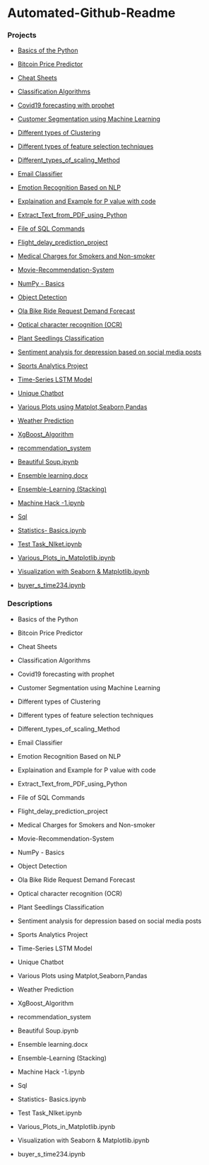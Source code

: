 # Automated-Github-Readme


### Projects
<!-- Projects start -->
- [Basics of the Python](/Niketkumardheeryan/Hands-on-ML-Basic-to-Advance-/tree/master/Basics%20of%20the%20Python)

- [Bitcoin Price Predictor](/Niketkumardheeryan/Hands-on-ML-Basic-to-Advance-/tree/master/Bitcoin%20Price%20Predictor)

- [Cheat Sheets](/Niketkumardheeryan/Hands-on-ML-Basic-to-Advance-/tree/master/Cheat%20Sheets)

- [Classification Algorithms](/Niketkumardheeryan/Hands-on-ML-Basic-to-Advance-/tree/master/Classification%20Algorithms)

- [Covid19 forecasting with prophet](/Niketkumardheeryan/Hands-on-ML-Basic-to-Advance-/tree/master/Covid19%20forecasting%20with%20prophet)

- [Customer Segmentation using Machine Learning](/Niketkumardheeryan/Hands-on-ML-Basic-to-Advance-/tree/master/Customer%20Segmentation%20using%20Machine%20Learning)

- [Different types of Clustering](/Niketkumardheeryan/Hands-on-ML-Basic-to-Advance-/tree/master/Different%20types%20of%20Clustering)

- [Different types of feature selection techniques](/Niketkumardheeryan/Hands-on-ML-Basic-to-Advance-/tree/master/Different%20types%20of%20feature%20selection%20techniques)

- [Different_types_of_scaling_Method](/Niketkumardheeryan/Hands-on-ML-Basic-to-Advance-/tree/master/Different_types_of_scaling_Method)

- [Email Classifier](/Niketkumardheeryan/Hands-on-ML-Basic-to-Advance-/tree/master/Email%20Classifier)

- [Emotion Recognition Based on NLP](/Niketkumardheeryan/Hands-on-ML-Basic-to-Advance-/tree/master/Emotion%20Recognition%20Based%20on%20NLP)

- [Explaination and Example for P value with code](/Niketkumardheeryan/Hands-on-ML-Basic-to-Advance-/tree/master/Explaination%20and%20Example%20for%20P%20value%20with%20code)

- [Extract_Text_from_PDF_using_Python](/Niketkumardheeryan/Hands-on-ML-Basic-to-Advance-/tree/master/Extract_Text_from_PDF_using_Python)

- [File of SQL Commands](/Niketkumardheeryan/Hands-on-ML-Basic-to-Advance-/tree/master/File%20of%20SQL%20Commands)

- [Flight_delay_prediction_project](/Niketkumardheeryan/Hands-on-ML-Basic-to-Advance-/tree/master/Flight_delay_prediction_project)

- [Medical Charges for Smokers and Non-smoker](/Niketkumardheeryan/Hands-on-ML-Basic-to-Advance-/tree/master/Medical%20Charges%20for%20Smokers%20and%20Non-smoker)

- [Movie-Recommendation-System](/Niketkumardheeryan/Hands-on-ML-Basic-to-Advance-/tree/master/Movie-Recommendation-System)

- [NumPy - Basics](/Niketkumardheeryan/Hands-on-ML-Basic-to-Advance-/tree/master/NumPy%20-%20Basics)

- [Object Detection](/Niketkumardheeryan/Hands-on-ML-Basic-to-Advance-/tree/master/Object%20Detection)

- [Ola Bike Ride Request Demand Forecast](/Niketkumardheeryan/Hands-on-ML-Basic-to-Advance-/tree/master/Ola%20Bike%20Ride%20Request%20Demand%20Forecast)

- [Optical character recognition (OCR)](/Niketkumardheeryan/Hands-on-ML-Basic-to-Advance-/tree/master/Optical%20character%20recognition%20(OCR))

- [Plant Seedlings Classification](/Niketkumardheeryan/Hands-on-ML-Basic-to-Advance-/tree/master/Plant%20Seedlings%20Classification)

- [Sentiment analysis for depression based on social media posts](/Niketkumardheeryan/Hands-on-ML-Basic-to-Advance-/tree/master/Sentiment%20analysis%20for%20depression%20based%20on%20social%20media%20posts)

- [Sports Analytics Project](/Niketkumardheeryan/Hands-on-ML-Basic-to-Advance-/tree/master/Sports%20Analytics%20Project)

- [Time-Series LSTM Model](/Niketkumardheeryan/Hands-on-ML-Basic-to-Advance-/tree/master/Time-Series%20LSTM%20Model)

- [Unique Chatbot](/Niketkumardheeryan/Hands-on-ML-Basic-to-Advance-/tree/master/Unique%20Chatbot)

- [Various Plots using Matplot,Seaborn,Pandas](/Niketkumardheeryan/Hands-on-ML-Basic-to-Advance-/tree/master/Various%20Plots%20using%20Matplot%2CSeaborn%2CPandas)

- [Weather Prediction](/Niketkumardheeryan/Hands-on-ML-Basic-to-Advance-/tree/master/Weather%20Prediction)

- [XgBoost_Algorithm](/Niketkumardheeryan/Hands-on-ML-Basic-to-Advance-/tree/master/XgBoost_Algorithm)

- [recommendation_system](/Niketkumardheeryan/Hands-on-ML-Basic-to-Advance-/tree/master/recommendation_system)

- [Beautiful Soup.ipynb](/Niketkumardheeryan/Hands-on-ML-Basic-to-Advance-/blob/master/Beautiful%20Soup.ipynb)

- [Ensemble learning.docx](/Niketkumardheeryan/Hands-on-ML-Basic-to-Advance-/blob/master/Ensemble%20learning.docx)

- [Ensemble-Learning (Stacking)](/Niketkumardheeryan/Hands-on-ML-Basic-to-Advance-/blob/master/Ensemble-Learning%20(Stacking))

- [Machine Hack -1.ipynb](/Niketkumardheeryan/Hands-on-ML-Basic-to-Advance-/blob/master/Machine%20Hack%20-1.ipynb)

- [Sql](/Niketkumardheeryan/Hands-on-ML-Basic-to-Advance-/blob/master/Sql)

- [Statistics- Basics.ipynb](/Niketkumardheeryan/Hands-on-ML-Basic-to-Advance-/blob/master/Statistics-%20Basics.ipynb)

- [Test Task_NIket.ipynb](/Niketkumardheeryan/Hands-on-ML-Basic-to-Advance-/blob/master/Test%20Task_NIket.ipynb)

- [Various_Plots_in_Matplotlib.ipynb](/Niketkumardheeryan/Hands-on-ML-Basic-to-Advance-/blob/master/Various_Plots_in_Matplotlib.ipynb)

- [Visualization  with Seaborn & Matplotlib.ipynb](/Niketkumardheeryan/Hands-on-ML-Basic-to-Advance-/blob/master/Visualization%20%20with%20Seaborn%20%26%20Matplotlib.ipynb)

- [buyer_s_time234.ipynb](/Niketkumardheeryan/Hands-on-ML-Basic-to-Advance-/blob/master/buyer_s_time234.ipynb)
<!-- Projects end -->

</td>

<td valign="top" width="50%">

### Descriptions
<!-- TILs start -->
- Basics of the Python

- Bitcoin Price Predictor

- Cheat Sheets

- Classification Algorithms

- Covid19 forecasting with prophet

- Customer Segmentation using Machine Learning

- Different types of Clustering

- Different types of feature selection techniques

- Different_types_of_scaling_Method

- Email Classifier

- Emotion Recognition Based on NLP

- Explaination and Example for P value with code

- Extract_Text_from_PDF_using_Python

- File of SQL Commands

- Flight_delay_prediction_project

- Medical Charges for Smokers and Non-smoker

- Movie-Recommendation-System

- NumPy - Basics

- Object Detection

- Ola Bike Ride Request Demand Forecast

- Optical character recognition (OCR)

- Plant Seedlings Classification

- Sentiment analysis for depression based on social media posts

- Sports Analytics Project

- Time-Series LSTM Model

- Unique Chatbot

- Various Plots using Matplot,Seaborn,Pandas

- Weather Prediction

- XgBoost_Algorithm

- recommendation_system

- Beautiful Soup.ipynb

- Ensemble learning.docx

- Ensemble-Learning (Stacking)

- Machine Hack -1.ipynb

- Sql

- Statistics- Basics.ipynb

- Test Task_NIket.ipynb

- Various_Plots_in_Matplotlib.ipynb

- Visualization  with Seaborn & Matplotlib.ipynb

- buyer_s_time234.ipynb
<!-- TILs end -->


